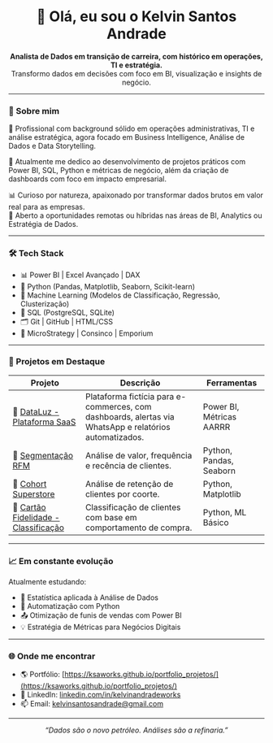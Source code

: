 <h1 align="center">👋 Olá, eu sou o Kelvin Santos Andrade</h1>

<p align="center">
  <strong>Analista de Dados em transição de carreira, com histórico em operações, TI e estratégia.</strong><br>
  Transformo dados em decisões com foco em BI, visualização e insights de negócio.
</p>

---

### 🧠 Sobre mim

🎯 Profissional com background sólido em operações administrativas, TI e análise estratégica, agora focado em Business Intelligence, Análise de Dados e Data Storytelling.

📍 Atualmente me dedico ao desenvolvimento de projetos práticos com Power BI, SQL, Python e métricas de negócio, além da criação de dashboards com foco em impacto empresarial.

📊 Curioso por natureza, apaixonado por transformar dados brutos em valor real para as empresas.  
💼 Aberto a oportunidades remotas ou híbridas nas áreas de BI, Analytics ou Estratégia de Dados.

---

### 🛠️ Tech Stack

- 📊 Power BI | Excel Avançado | DAX
- 🐍 Python (Pandas, Matplotlib, Seaborn, Scikit-learn)
- 🤖 Machine Learning (Modelos de Classificação, Regressão, Clusterização)
- 🧠 SQL (PostgreSQL, SQLite)
- 🗂️ Git | GitHub | HTML/CSS
- 📁 MicroStrategy | Consinco | Emporium

---

### 📌 Projetos em Destaque

| Projeto | Descrição | Ferramentas |
|--------|-----------|-------------|
| 🔹 [DataLuz - Plataforma SaaS](https://github.com/ksaworks/dataluz-plataforma-saas) | Plataforma fictícia para e-commerces, com dashboards, alertas via WhatsApp e relatórios automatizados. | Power BI, Métricas AARRR |
| 🔹 [Segmentação RFM](https://github.com/ksaworks/rfm-segmentacao) | Análise de valor, frequência e recência de clientes. | Python, Pandas, Seaborn |
| 🔹 [Cohort Superstore](https://github.com/ksaworks/analise-cohort-superstore) | Análise de retenção de clientes por coorte. | Python, Matplotlib |
| 🔹 [Cartão Fidelidade - Classificação](https://github.com/ksaworks/projeto-cartao-fidelidade) | Classificação de clientes com base em comportamento de compra. | Python, ML Básico |

---

### 📈 Em constante evolução

Atualmente estudando:

- 📘 Estatística aplicada à Análise de Dados
- 🔄 Automatização com Python
- 📤 Otimização de funis de vendas com Power BI
- 💡 Estratégia de Métricas para Negócios Digitais

---

### 🌐 Onde me encontrar

- 🌎 Portfólio: [https://ksaworks.github.io/portfolio_projetos/](https://ksaworks.github.io/portfolio_projetos/)
- 💼 LinkedIn: [linkedin.com/in/kelvinandradeworks](https://linkedin.com/in/kelvinandradeworks)
- 📫 Email: kelvinsantosandrade@gmail.com

---

<p align="center"><i>“Dados são o novo petróleo. Análises são a refinaria.”</i></p>
